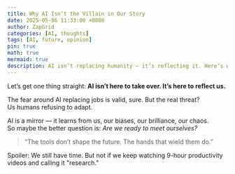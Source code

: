 ```yaml
---
title: Why AI Isn’t the Villain in Our Story
date: 2025-05-06 11:33:00 +0800
author: ZapGrid
categories: [AI, thoughts]
tags: [AI, future, opinion]
pin: true
math: true
mermaid: true
description: AI isn’t replacing humanity — it’s reflecting it. Here’s why the real threat lies in our refusal to evolve.
---
```


Let’s get one thing straight: **AI isn’t here to take over. It’s here to reflect us.**

The fear around AI replacing jobs is valid, sure. But the real threat?  
Us humans refusing to adapt.

AI is a mirror — it learns from us, our biases, our brilliance, our chaos.  
So maybe the better question is: _Are we ready to meet ourselves?_

> “The tools don’t shape the future. The hands that wield them do.”

Spoiler: We still have time. But not if we keep watching 9-hour productivity videos and calling it "research."
